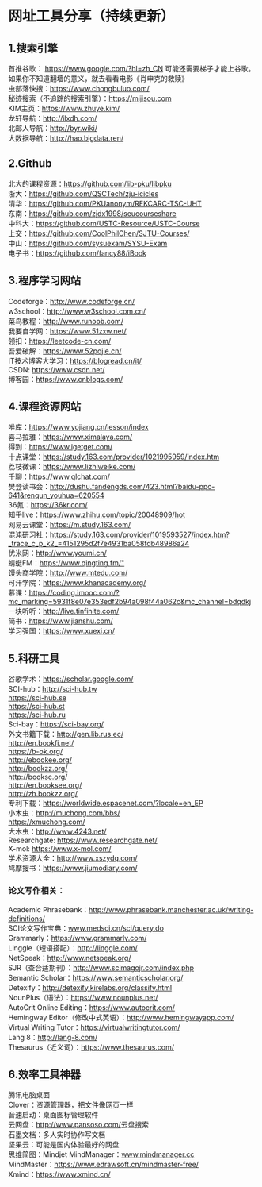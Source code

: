 # 网址工具分享（持续更新）

<h2>1.搜索引擎</h2>
首推谷歌： <a href="https://www.google.com/?hl=zh_CN" target="_blank">https://www.google.com/?hl=zh_CN</a> 可能还需要梯子才能上谷歌。如果你不知道翻墙的意义，就去看看电影《肖申克的救赎》<br/>
虫部落快搜：<a href="https://www.chongbuluo.com/" target="_blank">https://www.chongbuluo.com/</a><br/>
秘迹搜索（不追踪的搜索引擎）：<a href="https://mijisou.com" target="_blank">https://mijisou.com</a><br/>
KIM主页：<a href="https://www.zhuye.kim/" target="_blank">https://www.zhuye.kim/</a><br/>
龙轩导航：<a href="http://ilxdh.com/" target="_blank">http://ilxdh.com/</a><br/>
北邮人导航：<a href="http://byr.wiki/" target="_blank">http://byr.wiki/</a><br/>
大数据导航：<a href="http://hao.bigdata.ren/" target="_blank">http://hao.bigdata.ren/</a><br/>

<h2>2.Github</h2>
北大的课程资源：<a href="https://github.com/lib-pku/libpku" target="_blank">https://github.com/lib-pku/libpku</a><br/>
浙大：<a href="https://github.com/QSCTech/zju-icicles" target="_blank">https://github.com/QSCTech/zju-icicles</a><br/>
清华：<a href="https://github.com/PKUanonym/REKCARC-TSC-UHT" target="_blank">https://github.com/PKUanonym/REKCARC-TSC-UHT</a><br/>
东南：<a href="https://github.com/zjdx1998/seucourseshare" target="_blank">https://github.com/zjdx1998/seucourseshare</a><br/>
中科大：<a href="https://github.com/USTC-Resource/USTC-Course" target="_blank">https://github.com/USTC-Resource/USTC-Course</a><br/>
上交：<a href="https://github.com/CoolPhilChen/SJTU-Courses/" target="_blank">https://github.com/CoolPhilChen/SJTU-Courses/</a><br/>
中山：<a href="https://github.com/sysuexam/SYSU-Exam" target="_blank">https://github.com/sysuexam/SYSU-Exam</a><br/>
电子书：<a href="https://github.com/fancy88/iBook" target="_blank">https://github.com/fancy88/iBook</a><br/>

<h2>3.程序学习网站</h2>
Codeforge：<a href="http://www.codeforge.cn/" target="_blank">http://www.codeforge.cn/</a><br/>
w3school：<a href="http://www.w3school.com.cn/" target="_blank">http://www.w3school.com.cn/</a><br/>
菜鸟教程：<a href="http://www.runoob.com/" target="_blank">http://www.runoob.com/</a><br/>
我要自学网：<a href="https://www.51zxw.net/" target="_blank">https://www.51zxw.net/</a><br/>
领扣：<a href="https://leetcode-cn.com/" target="_blank">https://leetcode-cn.com/</a><br/>
吾爱破解：<a href="https://www.52pojie.cn/" target="_blank">https://www.52pojie.cn/</a><br/>
IT技术博客大学习：<a href="https://blogread.cn/it/" target="_blank">https://blogread.cn/it/</a><br/>
CSDN: <a href="https://www.csdn.net/" target="_blank">https://www.csdn.net/</a><br/>
博客园：<a href="https://www.cnblogs.com/" target="_blank">https://www.cnblogs.com/</a><br/>

<h2>4.课程资源网站</h2>
唯库：<a href="https://www.yojiang.cn/lesson/index" target="_blank">https://www.yojiang.cn/lesson/index</a><br/>
喜马拉雅：<a href="https://www.ximalaya.com/" target="_blank">https://www.ximalaya.com/</a><br/>
得到：<a href="https://www.igetget.com/" target="_blank">https://www.igetget.com/</a><br/>
十点课堂：<a href="https://study.163.com/provider/1021995959/index.htm" target="_blank">https://study.163.com/provider/1021995959/index.htm</a><br/>
荔枝微课：<a href="https://www.lizhiweike.com/" target="_blank">https://www.lizhiweike.com/</a><br/>
千聊：<a href="https://www.qlchat.com/" target="_blank">https://www.qlchat.com/</a><br/>
樊登读书会：<a href="http://dushu.fandengds.com/423.html?baidu-ppc-641&renqun_youhua=620554" target="_blank">http://dushu.fandengds.com/423.html?baidu-ppc-641&renqun_youhua=620554</a><br/>
36氪：<a href="https://36kr.com/" target="_blank">https://36kr.com/</a><br/>
知乎live：<a href="https://www.zhihu.com/topic/20048909/hot" target="_blank">https://www.zhihu.com/topic/20048909/hot</a><br/>
网易云课堂：<a href="https://m.study.163.com/" target="_blank">https://m.study.163.com/</a><br/>
混沌研习社：<a href="https://study.163.com/provider/1019593527/index.htm?_trace_c_p_k2_=4151295d2f7e4931ba058fdb48986a24" target="_blank">https://study.163.com/provider/1019593527/index.htm?_trace_c_p_k2_=4151295d2f7e4931ba058fdb48986a24</a><br/>
优米网：<a href="http://www.youmi.cn/" target="_blank">http://www.youmi.cn/</a><br/>
蜻蜓FM：<a href="https://www.qingting.fm/" target="_blank">https://www.qingting.fm/"</a><br/>
馒头商学院：<a href="http://www.mtedu.com/" target="_blank">http://www.mtedu.com/</a><br/>
可汗学院：<a href="https://www.khanacademy.org/" target="_blank">https://www.khanacademy.org/</a><br/>
慕课：<a href="https://coding.imooc.com/?mc_marking=5931f8e07e353edf2b94a098f44a062c&mc_channel=bdqdkj" target="_blank">https://coding.imooc.com/?mc_marking=5931f8e07e353edf2b94a098f44a062c&mc_channel=bdqdkj</a><br/>
一块听听：<a href="http://live.tinfinite.com/" target="_blank">http://live.tinfinite.com/</a><br/>
简书：<a href="https://www.jianshu.com/" target="_blank">https://www.jianshu.com/</a><br/>
学习强国：<a href="https://www.xuexi.cn/" target="_blank">https://www.xuexi.cn/</a><br/>

<h2>5.科研工具</h2>
谷歌学术：<a href="https://scholar.google.com/" target="_blank">https://scholar.google.com/</a><br/>
SCI-hub：<a href="http://sci-hub.tw" target="_blank">http://sci-hub.tw</a><br/>
         <a href="https://sci-hub.se" target="_blank">https://sci-hub.se</a><br/>
         <a href="https://sci-hub.st" target="_blank">https://sci-hub.st</a><br/>
         <a href="https://sci-hub.ru" target="_blank">https://sci-hub.ru</a><br/>
Sci-bay：<a href="https://sci-bay.org/" target="_blank">https://sci-bay.org/</a><br/>
外文书籍下载：<a href="http://gen.lib.rus.ec/" target="_blank">http://gen.lib.rus.ec/</a><br/>
<a href="http://en.bookfi.net/" target="_blank">http://en.bookfi.net/</a><br/>
<a href="https://b-ok.org/" target="_blank">https://b-ok.org/</a><br/>
<a href="http://ebookee.org/" target="_blank">http://ebookee.org/</a><br/>
<a href="http://bookzz.org/" target="_blank">http://bookzz.org/</a><br/>
<a href="http://booksc.org/" target="_blank">http://booksc.org/</a><br/>
<a href="http://en.booksee.org/" target="_blank">http://en.booksee.org/</a><br/>
<a href="http://zh.bookzz.org/" target="_blank">http://zh.bookzz.org/</a><br/>
专利下载：<a href="https://worldwide.espacenet.com/?locale=en_EP" target="_blank">https://worldwide.espacenet.com/?locale=en_EP</a><br/>
小木虫：<a href="http://muchong.com/bbs/" target="_blank">http://muchong.com/bbs/</a><br/>
        <a href="https://xmuchong.com/" target="_blank">https://xmuchong.com/</a><br/>
大木虫：<a href="http://www.4243.net/" target="_blank">http://www.4243.net/</a><br/>
Researchgate: <a href="https://www.researchgate.net/" target="_blank">https://www.researchgate.net/</a><br/>
X-mol: <a href="https://www.x-mol.com/" target="_blank">https://www.x-mol.com/</a><br/>
学术资源大全：<a href="http://www.xszydq.com/" target="_blank">http://www.xszydq.com/</a><br/>
鸠摩搜书：<a href="https://www.jiumodiary.com/" target="_blank">https://www.jiumodiary.com/</a><br/>

<h3>论文写作相关：</h3>
Academic Phrasebank：<a href="http://www.phrasebank.manchester.ac.uk/writing-definitions/" target="_blank">http://www.phrasebank.manchester.ac.uk/writing-definitions/</a><br/>
SCI论文写作宝典：<a href="www.medsci.cn/sci/query.do" target="_blank">www.medsci.cn/sci/query.do</a><br/>
Grammarly：<a href="https://www.grammarly.com/" target="_blank">https://www.grammarly.com/</a><br/>
Linggle（短语搭配）：<a href="http://linggle.com/" target="_blank">http://linggle.com/</a><br/>
NetSpeak：<a href="http://www.netspeak.org/" target="_blank">http://www.netspeak.org/</a><br/>
SJR（查合适期刊）：<a href="http://www.scimagojr.com/index.php" target="_blank">http://www.scimagojr.com/index.php</a><br/>
Semantic Scholar：<a href="https://www.semanticscholar.org/" target="_blank">https://www.semanticscholar.org/</a><br/>
Detexify：<a href="http://detexify.kirelabs.org/classify.html" target="_blank">http://detexify.kirelabs.org/classify.html</a><br/>
NounPlus（语法）：<a href="https://www.nounplus.net/" target="_blank">https://www.nounplus.net/</a><br/>
AutoCrit Online Editing：<a href="https://www.autocrit.com/" target="_blank">https://www.autocrit.com/</a><br/>
Hemingway Editor（修改中式英语）：<a href="http://www.hemingwayapp.com/" target="_blank">http://www.hemingwayapp.com/</a><br/>
Virtual Writing Tutor：<a href="https://virtualwritingtutor.com/" target="_blank">https://virtualwritingtutor.com/</a><br/>
Lang 8：<a href="http://lang-8.com/" target="_blank">http://lang-8.com/</a><br/>
Thesaurus（近义词）：<a href="https://www.thesaurus.com/" target="_blank">https://www.thesaurus.com/</a><br/>


<h2>6.效率工具神器</h2>
腾讯电脑桌面<br/>
Clover：资源管理器，把文件像网页一样<br/>
音速启动：桌面图标管理软件<br/>
云网盘：<a href="http://www.pansoso.com/" target="_blank">http://www.pansoso.com/</a>云盘搜索<br/>
石墨文档：多人实时协作写文档<br/>
坚果云：可能是国内体验最好的网盘<br/>
思维简图：Mindjet MindManager：<a href="www.mindmanager.cc" target="_blank">www.mindmanager.cc</a><br/>
MindMaster：<a href="https://www.edrawsoft.cn/mindmaster-free/" target="_blank">https://www.edrawsoft.cn/mindmaster-free/</a><br/>
Xmind：<a href="https://www.xmind.cn/" target="_blank">https://www.xmind.cn/</a><br/>







